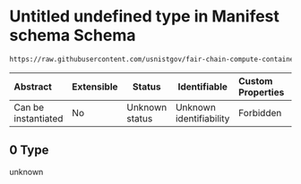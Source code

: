 # Untitled undefined type in Manifest schema Schema

```txt
https://raw.githubusercontent.com/usnistgov/fair-chain-compute-container/master/schema/manifest.schema.json#/properties/resourceRequirements/properties/cudaRequirements/examples/0
```




| Abstract            | Extensible | Status         | Identifiable            | Custom Properties | Additional Properties | Access Restrictions | Defined In                                                            |
| :------------------ | ---------- | -------------- | ----------------------- | :---------------- | --------------------- | ------------------- | --------------------------------------------------------------------- |
| Can be instantiated | No         | Unknown status | Unknown identifiability | Forbidden         | Allowed               | none                | [manifest.schema.json\*](manifest.schema.json "open original schema") |

## 0 Type

unknown
